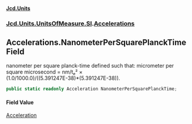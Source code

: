 #### [Jcd.Units](index.md 'index')
### [Jcd.Units.UnitsOfMeasure.SI](Jcd.Units.UnitsOfMeasure.SI.md 'Jcd.Units.UnitsOfMeasure.SI').[Accelerations](Accelerations.md 'Jcd.Units.UnitsOfMeasure.SI.Accelerations')

## Accelerations.NanometerPerSquarePlanckTime Field

nanometer per square planck-time defined such that: micrometer per square microsecond = nm/tₚ² ×  
(1.0/1000.0)/((5.391247E-38)*(5.391247E-38)).

```csharp
public static readonly Acceleration NanometerPerSquarePlanckTime;
```

#### Field Value
[Acceleration](Acceleration.md 'Jcd.Units.UnitTypes.Acceleration')